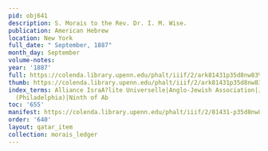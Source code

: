 ```yaml
---
pid: obj641
description: S. Morais to the Rev. Dr. I. M. Wise.
publication: American Hebrew
location: New York
full_date: " September, 1887"
month_day: September
volume-notes:
year: '1887'
full: https://colenda.library.upenn.edu/phalt/iiif/2/ark81431p35d8nw83%2FSHA256E-s7148769--6077d811e7bc63ce79954d5e93b8a2b0bf2ed0d43ea14bf35c4c649e21ed84cc.jpeg/full/3500,/0/default.jpg
thumb: https://colenda.library.upenn.edu/phalt/iiif/2/ark81431p35d8nw83%2FSHA256E-s7148769--6077d811e7bc63ce79954d5e93b8a2b0bf2ed0d43ea14bf35c4c649e21ed84cc.jpeg/full/!200,200/0/default.jpg
index_terms: Alliance IsraA?lite Universelle|Anglo-Jewish Association|Jewish Exponent
  (Philadelphia)|Ninth of Ab
toc: '655'
manifest: https://colenda.library.upenn.edu/phalt/iiif/2/81431-p35d8nw83/manifest
order: '640'
layout: qatar_item
collection: morais_ledger
---
```

